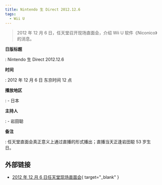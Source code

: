 ```yaml
---
title: Nintendo 生 Direct 2012.12.6
tags:
  - Wii U
---
```


> 2012 年 12 月 6 日，任天堂召开现场直面会，介绍 Wii U 软件《Niconico》的消息。

**日版标题**

:   Nintendo 生 Direct 2012.12.6

**时间**

:   2012 年 12 月 6 日 东京时间 12 点

**播放地区**

:   - 日本

**主持人**

:   - 岩田聪

**备注**

:   任天堂直面会真正意义上通过直播的形式播出；直播当天正逢岩田聪 53 岁生日。

## 外部链接

- [2012 年 12 月 6 日任天堂现场直面会](https://www.bilibili.com/video/BV1xK41177mD/){ target="_blank" }
